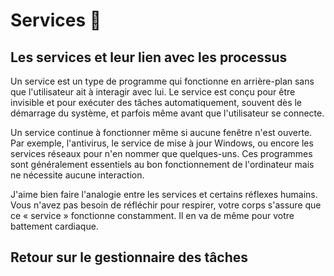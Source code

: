 # Services 👻

## Les services et leur lien avec les processus

Un service est un type de programme qui fonctionne en arrière-plan sans que l'utilisateur ait à interagir avec lui. Le service est conçu pour être invisible et pour exécuter des tâches automatiquement, souvent dès le démarrage du système, et parfois même avant que l'utilisateur se connecte.

Un service continue à fonctionner même si aucune fenêtre n'est ouverte. Par exemple, l'antivirus, le service de mise à jour Windows, ou encore les services réseaux pour n'en nommer que quelques-uns. Ces programmes sont généralement essentiels au bon fonctionnement de l'ordinateur mais ne nécessite aucune interaction.

J'aime bien faire l'analogie entre les services et certains réflexes humains. Vous n'avez pas besoin de réfléchir pour respirer, votre corps s'assure que ce « service » fonctionne constamment. Il en va de même pour votre battement cardiaque.

## Retour sur le gestionnaire des tâches